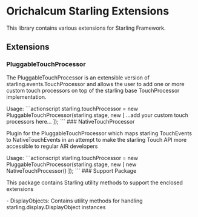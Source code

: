 Orichalcum Starling Extensions
==================

<p>
This library contains various extensions for Starling Framework.
</p>

## Extensions
### PluggableTouchProcessor
<p>
The PluggableTouchProcessor is an extensible version of starling.events.TouchProcessor and allows the user to add one or more custom touch processors on top of the starling base TouchProcessor implementation.
</p>
Usage:
```actionscript
starling.touchProcessor = new PluggableTouchProcessor(starling.stage, new <ITouchProcessor>[
	...add your custom touch processors here...
]);
```
### NativeTouchProcessor
<p>
Plugin for the PluggableTouchProcessor which maps starling TouchEvents to NativeTouchEvents in an attempt to make the starling Touch API more accessible to regular AIR developers
</p>
Usage:
```actionscript
starling.touchProcessor = new PluggableTouchProcessor(starling.stage, new <ITouchProcessor>[
	new NativeTouchProcessor()
]);
```
### Support Package
<p>
This package contains Starling utility methods to support the enclosed extensions
</p>
- DisplayObjects: Contains utility methods for handling starling.display.DisplayObject instances
